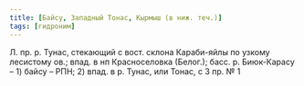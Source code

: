 ```yaml
---
title: [Байсу, Западный Тонас, Кырмыш (в ниж. теч.)]
tags: [гидроним]
---
```


Л. пр. р. Тунас, стекающий с вост. склона Караби-яйлы по узкому лесистому ов.;
впад. в нп Красноселовка (Белог.); басс. р. Биюк-Карасу – 1) байсу – РПН; 2)
впад. в р. Тунас, или Тонас, с З пр. № 1
